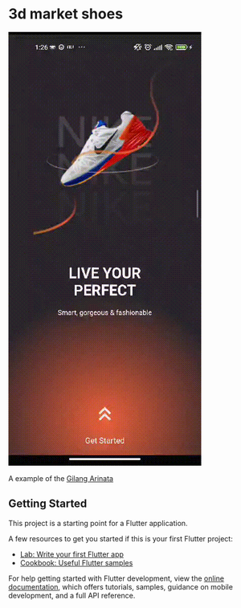 # 3d market shoes


![Demonstração](appgif.gif)  

A example of the [Gilang Arinata](https://www.youtube.com/watch?v=BOUVUfo01CA&t=24s)

## Getting Started

This project is a starting point for a Flutter application.

A few resources to get you started if this is your first Flutter project:

- [Lab: Write your first Flutter app](https://docs.flutter.dev/get-started/codelab)
- [Cookbook: Useful Flutter samples](https://docs.flutter.dev/cookbook)

For help getting started with Flutter development, view the
[online documentation](https://docs.flutter.dev/), which offers tutorials,
samples, guidance on mobile development, and a full API reference.
